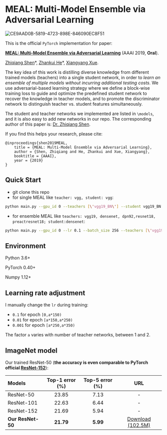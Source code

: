 # MEAL: Multi-Model Ensemble via Adversarial Learning

![CE9AAD0B-5819-4723-898E-846090EC8F51](https://ws3.sinaimg.cn/large/006tNbRwgy1fxwqjmvesvj31960j6q8s.jpg)

This is the official `PyTorch` implementation for paper:

**[MEAL: Multi-Model Ensemble via Adversarial Learning](https://arxiv.org/abs/1812.02425)** (AAAI 2019, **Oral**).

[Zhiqiang Shen](http://zhiqiangshen.com)\*, [Zhankui He](https://aaronheee.github.io/)\*, [Xiangyang Xue](https://scholar.google.com/citations?user=DTbhX6oAAAAJ&hl=en).

The key idea of this work is distilling diverse knowledge from different trained models (teachers) into a single student network, in order to *learn an ensemble of multiple models without incurring additional testing costs*. We use adversarial-based learning strategy where we define a block-wise training loss to guide and optimize the predefined student network to recover the knowledge in teacher models, and to promote the discriminator network to distinguish teacher vs. student features simultaneously.

The student and teacher networks we implemented are listed in `\models`, and it is also easy to add new networks in our repo. The corresponding author of this paper is: [Dr. Zhiqiang Shen](http://zhiqiangshen.com).

If you find this helps your research, please cite:

	@inproceedings{shen2019MEAL,
		title = {MEAL: Multi-Model Ensemble via Adversarial Learning},
		author = {Shen, Zhiqiang and He, Zhankui and Xue, Xiangyang},
		booktitle = {AAAI},
		year = {2019}
	}

## Quick Start
- git clone this repo
- for single MEAL like `teacher: vgg, student: vgg`:
```bash
python main.py --gpu_id 0 --teachers [\'vgg19_BN\'] --student vgg19_BN --d_lr 1e-3 --fc_out 1 --pool_out avg --loss ce --adv 1 --out_layer [0,1,2,3,4] --out_dims [10000,5000,1000,500,10] --gamma [0.001,0.01,0.05,0.1,1] --eta [1,1,1,1,1] --name vgg_test
```
- for ensemble MEAL like `teachers: vgg19, densenet, dpn92,resnet18, preactresnet18; student:densenet`:
```bash
python main.py --gpu_id 0 --lr 0.1 --batch_size 256 --teachers [\'vgg19_BN\',\'dpn92\',\'resnet18\',\'preactresnet18\',\'densenet_cifar\'] --student densenet_cifar --d_lr 1e-3 --fc_out 1 --pool_out avg --loss ce --adv 1 --gamma [1,1,1,1,1] --eta [1,1,1,1,1] --name 5_ensemble_for_densenet --out_layer [-1] 
```

## Environment
Python 3.6+

PyTorch 0.40+

Numpy 1.12+ 

## Learning rate adjustment
I manually change the `lr` during training:
- `0.1` for epoch `[0,a*150)`
- `0.01` for epoch `[a*150,a*250)`
- `0.001` for epoch `[a*250,a*350)`

The factor `a` varies with number of teacher networks, between 1 and 2.

## ImageNet model
Our trained ResNet-50 (**the accuracy is even comparable to PyTorch official [ResNet-152](https://pytorch.org/docs/stable/torchvision/models.html)**):

|Models| Top-1 error (%) | Top-5 error (%)  | URL
|:-------|:-----:|:-----:|:-----:|
|ResNet-50 | 23.85 | 7.13| - |
|ResNet-101 | 22.63 | 6.44| - |
|ResNet-152 | 21.69 | 5.94| - |
|**Our ResNet-50**| **21.79** | **5.99**| [Download (102.5M)](https://drive.google.com/open?id=1x6SUiPWbqIKtdF_XRtEBQuinRfHUiRvm) |